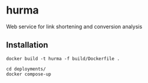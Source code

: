 # hurma
Web service for link shortening and conversion analysis

## Installation

```
docker build -t hurma -f build/Dockerfile .
```

```
cd deployments/
docker compose-up
```
